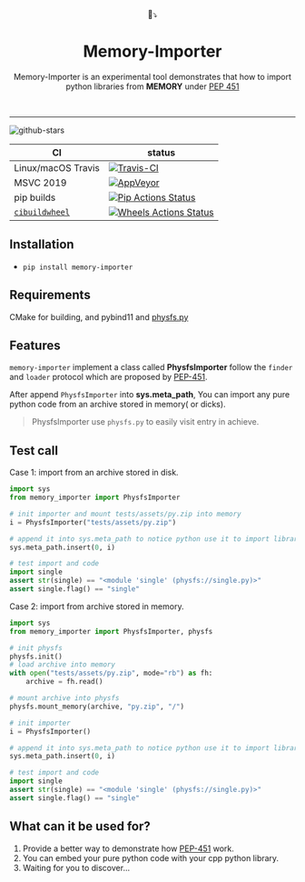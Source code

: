 <div align="center">
  💾⤵
</div>
<h1 align="center">
  Memory-Importer
</h1>

<p align="center">
    Memory-Importer is an experimental tool demonstrates that how to import python libraries from <b>MEMORY</b> under <a href="https://peps.python.org/pep-0451/">PEP 451</a>
</p>
<br/>

---
![github-stars][stars-badge]

| CI                 | status                                                                |
| ------------------ | --------------------------------------------------------------------- |
| Linux/macOS Travis | [![Travis-CI][travis-badge]][travis-link]                             |
| MSVC 2019          | [![AppVeyor][appveyor-badge]][appveyor-link]                          |
| pip builds         | [![Pip Actions Status][actions-pip-badge]][actions-pip-link]          |
| [`cibuildwheel`][] | [![Wheels Actions Status][actions-wheels-badge]][actions-wheels-link] |

[gitter-badge]:            https://badges.gitter.im/pybind/Lobby.svg
[stars-badge]:             https://img.shields.io/github/stars/shabbywu/python-memory-importer?style=social
[actions-badge]:           https://github.com/shabbywu/python-memory-importer/workflows/Tests/badge.svg
[actions-pip-link]:        https://github.com/shabbywu/python-memory-importer/actions?query=workflow%3A%22Pip
[actions-pip-badge]:       https://github.com/shabbywu/python-memory-importer/workflows/Pip/badge.svg
[actions-wheels-link]:     https://github.com/shabbywu/python-memory-importer/actions?query=workflow%3AWheels
[actions-wheels-badge]:    https://github.com/shabbywu/python-memory-importer/workflows/Wheels/badge.svg
[travis-link]:             https://travis-ci.org/shabbywu/python-memory-importer
[travis-badge]:            https://travis-ci.org/shabbywu/python-memory-importer.svg?branch=master&status=passed
[appveyor-link]:           https://ci.appveyor.com/project/shabbywu/python-memory-importer
<!-- TODO: get a real badge link for appveyor -->
[appveyor-badge]:          https://travis-ci.org/shabbywu/python-memory-importer.svg?branch=master&status=passed
[`cibuildwheel`]:          https://cibuildwheel.readthedocs.io


Installation
------------

- `pip install memory-importer`

Requirements
------------
CMake for building, and pybind11 and [physfs.py](https://github.com/shabbywu/physfs.py.git)

Features
------------

`memory-importer` implement a class called **PhysfsImporter** follow the `finder` and `loader` protocol which are proposed by [PEP-451](https://peps.python.org/pep-0451/).

After append `PhysfsImporter` into **sys.meta_path**, You can import any pure python code from an archive stored in memory( or dicks).

> PhysfsImporter use `physfs.py` to easily visit entry in achieve.


Test call
---------

Case 1: import from an archive stored in disk.

```python
import sys
from memory_importer import PhysfsImporter

# init importer and mount tests/assets/py.zip into memory
i = PhysfsImporter("tests/assets/py.zip")

# append it into sys.meta_path to notice python use it to import library
sys.meta_path.insert(0, i)

# test import and code
import single
assert str(single) == "<module 'single' (physfs://single.py)>"
assert single.flag() == "single"
```


Case 2: import from archive stored in memory.
```python
import sys
from memory_importer import PhysfsImporter, physfs

# init physfs
physfs.init()
# load archive into memory
with open("tests/assets/py.zip", mode="rb") as fh:
    archive = fh.read()

# mount archive into physfs
physfs.mount_memory(archive, "py.zip", "/")

# init importer
i = PhysfsImporter()

# append it into sys.meta_path to notice python use it to import library
sys.meta_path.insert(0, i)

# test import and code
import single
assert str(single) == "<module 'single' (physfs://single.py)>"
assert single.flag() == "single"
```

What can it be used for?
---------
1. Provide a better way to demonstrate how [PEP-451](https://peps.python.org/pep-0451/) work.
2. You can embed your pure python code with your cpp python library.
3. Waiting for you to discover...